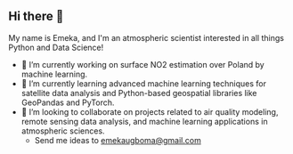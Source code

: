 ## Hi there 👋

My name is Emeka, and I'm an atmospheric scientist interested in all things Python and Data Science! 

- 🔭 I’m currently working on surface NO2 estimation over Poland by machine learning.
- 🌱 I’m currently learning advanced machine learning techniques for satellite data analysis and Python-based geospatial libraries like GeoPandas and PyTorch.
- 👯 I’m looking to collaborate on projects related to air quality modeling, remote sensing data analysis, and machine learning applications in atmospheric sciences.
  - Send me ideas to emekaugboma@gmail.com


<!--
**Mekusgood/mekusgood** is a ✨ _special_ ✨ repository because its `README.md` (this file) appears on your GitHub profile.

Here are some ideas to get you started:

- 🔭 I’m currently working on ...
- 🌱 I’m currently learning ...
- 👯 I’m looking to collaborate on ...
- 🤔 I’m looking for help with ...
- 💬 Ask me about ...
- 📫 How to reach me: ...
- 😄 Pronouns: ...
- ⚡ Fun fact: ...
-->
